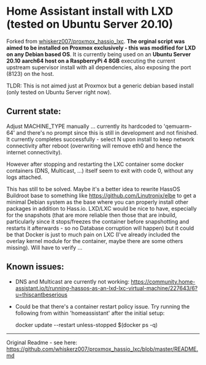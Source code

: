 # Home Assistant install with LXD (tested on Ubuntu Server 20.10)

Forked from [whiskerz007/proxmox_hassio_lxc](https://github.com/whiskerz007/proxmox_hassio_lxc). **The orginal script was aimed to be installed on Proxmox exclusively - this was modified for LXD on any Debian based OS**. It is currently being used on an **Ubuntu Server 20.10 aarch64 host on a RaspberryPi 4 8GB** executing the current upstream supervisor install with all dependencies, also exposing the port (8123) on the host.

TLDR: This is not aimed just at Proxmox but a generic debian based install (only tested on Ubuntu Server right now).

## Current state:

Adjust MACHINE_TYPE manually ... currently its hardcoded to 'qemuarm-64' and there's no prompt since this is still in development and not finished. It currently completes successfully - select N upon install to keep network connectivity after reboot (overwriting will remove eth0 and hence the internet connectivity). 

However after stopping and restarting the LXC container some docker containers (DNS, Multicast, ...) itself seem to exit with code 0, without any logs attached.

This has still to be solved. Maybe it's a better idea to rewrite HassOS Buildroot base to something like https://github.com/Linutronix/elbe to get a minimal Debian system as the base where you can properly install other packages in addition to Hass.io. LXD/LXC would be nice to have, especially for the snapshots (that are more reliable then those that are inbuild, particularly since it stops/freezes the container before snapshotting and restarts it afterwards - so no Database corruption will happen) but it could be that Docker is just to much pain on LXC (I've already included the overlay kernel module for the container, maybe there are some others missing). Will have to verify ...

## Known issues:

- DNS and Multicast are currently not working: https://community.home-assistant.io/t/running-hassos-as-an-lxd-lxc-virtual-machine/227643/6?u=thiscantbeserious
- Could be that there's a container restart policy issue. Try running the following from within 'homeassistant' after the initial setup:

    docker update --restart unless-stopped $(docker ps -q)
    
----

Original Readme - see here: https://github.com/whiskerz007/proxmox_hassio_lxc/blob/master/README.md
